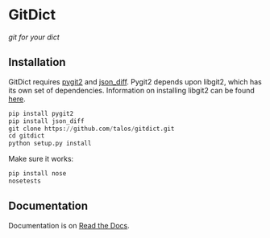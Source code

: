 # GitDict

*git for your dict*

## Installation

GitDict requires [pygit2][] and [json_diff][].  Pygit2 depends upon libgit2, 
which has its own set of dependencies.  Information on installing libgit2 can 
be found [here][].

  [pygit2]: https://github.com/libgit2/pygit2 
  [json_diff]: https://fedorahosted.org/json_diff/
  [here]: http://libgit2.github.com/

```python
pip install pygit2
pip install json_diff
git clone https://github.com/talos/gitdict.git
cd gitdict
python setup.py install
```

Make sure it works:

```python
pip install nose
nosetests
```

## Documentation 

Documentation is on [Read the Docs][].

  [Read the Docs]: http://gitdict.readthedocs.org
